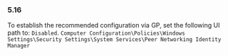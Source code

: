 
### 5.16  
To establish the recommended configuration via GP, set the following UI path to: `Disabled`. `Computer Configuration\Policies\Windows Settings\Security Settings\System Services\Peer Networking Identity Manager `